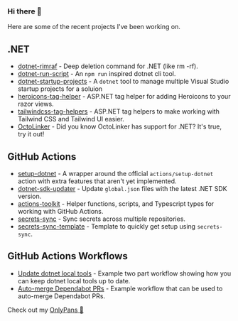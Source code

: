 ### Hi there 👋

Here are some of the recent projects I've been working on.

## .NET
- [dotnet-rimraf](https://github.com/xt0rted/dotnet-rimraf) - Deep deletion command for .NET (like rm -rf).
- [dotnet-run-script](https://github.com/xt0rted/dotnet-run-script) - An `npm run` inspired dotnet cli tool.
- [dotnet-startup-projects](https://github.com/xt0rted/dotnet-startup-projects) - A `dotnet` tool to manage multiple Visual Studio startup projects for a soluion
- [heroicons-tag-helper](https://github.com/xt0rted/heroicons-tag-helper) - ASP.NET tag helper for adding Heroicons to your razor views.
- [tailwindcss-tag-helpers](https://github.com/xt0rted/tailwindcss-tag-helpers) - ASP.NET tag helpers to make working with Tailwind CSS and Tailwind UI easier.
- [OctoLinker](https://github.com/OctoLinker/OctoLinker) - Did you know OctoLinker has support for .NET? It's true, try it out!

## GitHub Actions
- [setup-dotnet](https://github.com/xt0rted/setup-dotnet) - A wrapper around the official `actions/setup-dotnet` action with extra features that aren't yet implemented.
- [dotnet-sdk-updater](https://github.com/xt0rted/dotnet-sdk-updater) - Update `global.json` files with the latest .NET SDK version.
- [actions-toolkit](https://github.com/xt0rted/actions-toolkit) - Helper functions, scripts, and Typescript types for working with GitHub Actions.
- [secrets-sync](https://github.com/xt0rted/secrets-sync) - Sync secrets across multiple repositories.
- [secrets-sync-template](https://github.com/xt0rted/secrets-sync-template) - Template to quickly get setup using `secrets-sync`.

## GitHub Actions Workflows

- [Update dotnet local tools](https://github.com/xt0rted/dotnet-tool-update-test) - Example two part workflow showing how you can keep dotnet local tools up to date.
- [Auto-merge Dependabot PRs](https://gist.github.com/xt0rted/46475099dc0a70ba63e16e3177407872) - Example workflow that can be used to auto-merge Dependabot PRs.

Check out my [OnlyPans :pizza:](https://onlypans.pizza)

